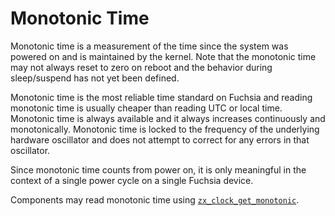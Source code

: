 # Monotonic Time

Monotonic time is a measurement of the time since the system was powered on and
is maintained by the kernel. Note that the monotonic time may not always reset
to zero on reboot and the behavior during sleep/suspend has not yet been
defined.

Monotonic time is the most reliable time standard on Fuchsia and reading
monotonic time is usually cheaper than reading UTC or local time. Monotonic time
is always available and it always increases continuously and monotonically.
Monotonic time is locked to the frequency of the underlying hardware oscillator
and does not attempt to correct for any errors in that oscillator.

Since monotonic time counts from power on, it is only meaningful in the context
of a single power cycle on a single Fuchsia device.

Components may read monotonic time using
[`zx_clock_get_monotonic`](/docs/reference/syscalls/clock_get_monotonic.md).
